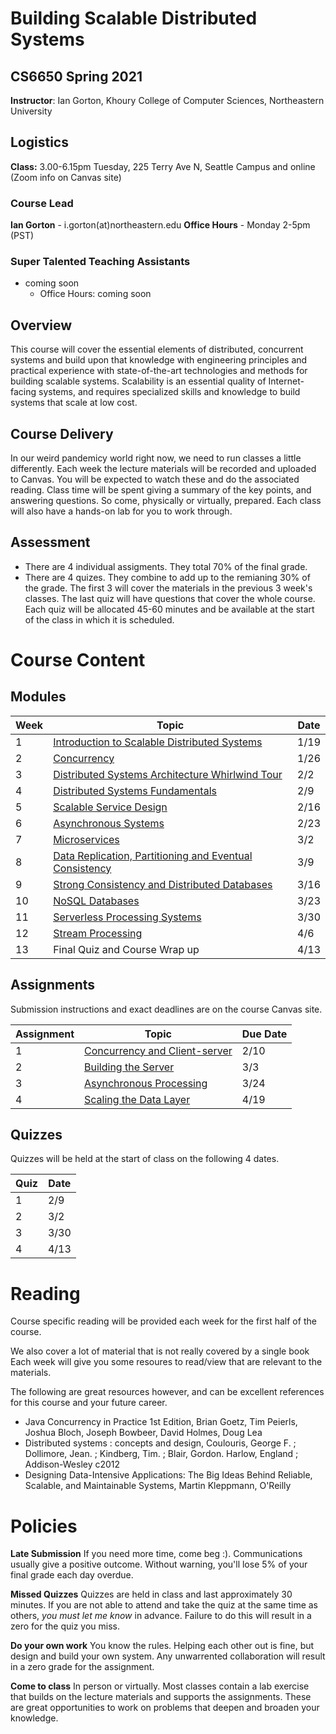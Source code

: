 # Building Scalable Distributed Systems

## CS6650 Spring 2021
**Instructor**: Ian Gorton, Khoury College of Computer Sciences, Northeastern University

## Logistics
**Class:** 3.00-6.15pm Tuesday, 225 Terry Ave N, Seattle Campus and online (Zoom info on Canvas site)

### Course Lead
**Ian Gorton** - i.gorton(at)northeastern.edu
**Office Hours** - Monday 2-5pm (PST)

### Super Talented Teaching Assistants
- coming soon
   - Office Hours: coming soon

## Overview
This course will cover the essential elements of distributed, concurrent systems and build upon that
knowledge with engineering principles and practical experience with state-of-the-art technologies and
methods for building scalable systems. Scalability is an essential quality of Internet-facing systems, and
requires specialized skills and knowledge to build systems that scale at low cost. 

## Course Delivery
In our weird pandemicy world right now, we need to run classes a little differently. Each week the lecture materials will be recorded and uploaded to Canvas. You will be expected to watch these and do the associated reading. Class time will be spent giving a summary of the key points, and answering questions. So come, physically or virtually, prepared. Each class will also have a hands-on lab for you to work through. 

## Assessment
* There are 4 individual assigments. They total 70% of the final grade.
* There are 4 quizes.  They combine to add up to the remianing 30% of the grade. The first 3 will cover the materials in the previous 3 week's classes. The last quiz will have questions that cover the whole course. Each quiz will be allocated 45-60 minutes and be available at the start of the class in which it is scheduled.

# Course Content

## Modules

Week | Topic | Date
---- | ----- | ----
1  | [Introduction to Scalable Distributed Systems](https://gortonator.github.io/bsds-6650/Week-1) | 1/19
2  | [Concurrency](http://gortonator.github.io/bsds-6650/Week-2) | 1/26
3  | [Distributed Systems Architecture Whirlwind Tour](http://gortonator.github.io/bsds-6650/Week-3) | 2/2
4  | [Distributed Systems Fundamentals](http://gortonator.github.io/bsds-6650/Week-4) | 2/9
5  | [Scalable Service Design](http://gortonator.github.io/bsds-6650/Week-5) | 2/16
6  | [Asynchronous Systems](http://gortonator.github.io/bsds-6650/Week-6) | 2/23
7  | [Microservices](http://gortonator.github.io/bsds-6650/Week-7) | 3/2
8  | [Data Replication, Partitioning and Eventual Consistency](http://gortonator.github.io/bsds-6650/Week-8) | 3/9
9  | [Strong Consistency and Distributed Databases](http://gortonator.github.io/bsds-6650/Week-9) | 3/16
10 | [NoSQL Databases](http://gortonator.github.io/bsds-6650/Week-10) | 3/23
11 | [Serverless Processing Systems](http://gortonator.github.io/bsds-6650/Week-11) | 3/30
12 | [Stream Processing](http://gortonator.github.io/bsds-6650/Week-12) | 4/6
13 | Final Quiz and Course Wrap up | 4/13

## Assignments
Submission instructions and exact deadlines are on the course Canvas site. 

Assignment | Topic | Due Date
---------- | ----- | --------
1 | [Concurrency and Client-server](https://gortonator.github.io/bsds-6650/assignments-2021/Assignment-1) | 2/10
2 | [Building the Server](https://gortonator.github.io/bsds-6650/assignments-2021/Assignment-2) | 3/3
3 | [Asynchronous Processing](https://gortonator.github.io/bsds-6650/assignments-2021/Assignment-3) | 3/24
4 | [Scaling the Data Layer](https://gortonator.github.io/bsds-6650/assignments-2021/Assignment-4) | 4/19

## Quizzes
Quizzes will be held at the start of class on the following 4 dates.

Quiz | Date
---- | ----
1 | 2/9
2 | 3/2
3 | 3/30
4 | 4/13

# Reading
Course specific reading will be provided each week for the first half of the course. 

We also cover a lot of material that is not really covered by a single book Each week will give you some resoures to read/view that are relevant to the materials. 

The following are great resources however, and can be excellent references for this course and your future career.

* Java Concurrency in Practice 1st Edition, Brian Goetz, Tim Peierls, Joshua Bloch, Joseph Bowbeer, David Holmes, Doug Lea
* Distributed systems : concepts and design, Coulouris, George F. ; Dollimore, Jean. ; Kindberg, Tim. ; Blair, Gordon. Harlow, England ; Addison-Wesley c2012
* Designing Data-Intensive Applications: The Big Ideas Behind Reliable, Scalable, and Maintainable Systems, Martin Kleppmann, O'Reilly

# Policies

**Late Submission**
If you need more time, come beg :). Communications usually give a positive outcome.
Without warning, you'll lose 5% of your final grade each day overdue. 

**Missed Quizzes**
Quizzes are held in class and last approximately 30 minutes. If you are not able to attend and take the quiz at the same time as others, _you must let me know_ in advance. Failure to do this will result in a zero for the quiz you miss. 

**Do your own work**
You know the rules. Helping each other out is fine, but design and build your own system. Any unwarrented collaboration will result in a zero grade for the assignment. 

**Come to class**
In person or virtually. Most classes contain a lab exercise that builds on the lecture materials and supports the assignments. These are great opportunities to work on problems that deepen and broaden your knowledge.
